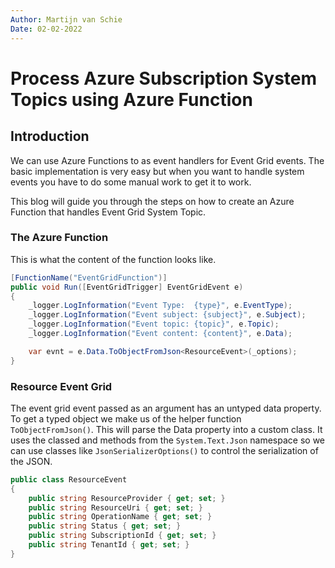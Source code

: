 ```yaml
---
Author: Martijn van Schie
Date: 02-02-2022
---
```


# Process Azure Subscription System Topics using Azure Function

## Introduction

We can use Azure Functions to as event handlers for Event Grid events. The basic implementation is very easy but when you want to handle system events you have to do some manual work to get it to work.

This blog will guide you through the steps on how to create an Azure Function that handles Event Grid System Topic.

### The Azure Function

This is what the content of the function looks like.

```csharp
[FunctionName("EventGridFunction")]
public void Run([EventGridTrigger] EventGridEvent e)
{
    _logger.LogInformation("Event Type:  {type}", e.EventType);
    _logger.LogInformation("Event subject: {subject}", e.Subject);
    _logger.LogInformation("Event topic: {topic}", e.Topic);
    _logger.LogInformation("Event content: {content}", e.Data);

    var evnt = e.Data.ToObjectFromJson<ResourceEvent>(_options);
}
```

### Resource Event Grid

The event grid event passed as an argument has an untyped data property. To get a typed object we make us of the helper function `ToObjectFromJson()`. This will parse the Data property into a custom class. It uses the classed and methods from the `System.Text.Json` namespace so we can use classes like `JsonSerializerOptions()` to control the serialization of the JSON.

```csharp
public class ResourceEvent
{
    public string ResourceProvider { get; set; }
    public string ResourceUri { get; set; }
    public string OperationName { get; set; }
    public string Status { get; set; }
    public string SubscriptionId { get; set; }
    public string TenantId { get; set; }
}
```
